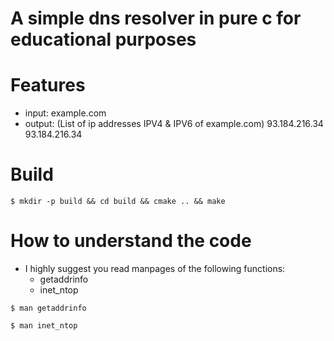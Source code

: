 # A simple dns resolver in pure c for educational purposes

# Features
- input: example.com
- output: (List of ip addresses IPV4 & IPV6 of example.com)
	93.184.216.34
	93.184.216.34

# Build
```console
$ mkdir -p build && cd build && cmake .. && make
```

# How to understand the code
- I highly suggest you read manpages of the following functions:
    - getaddrinfo
    - inet_ntop
```console
$ man getaddrinfo
```
```console
$ man inet_ntop
```
